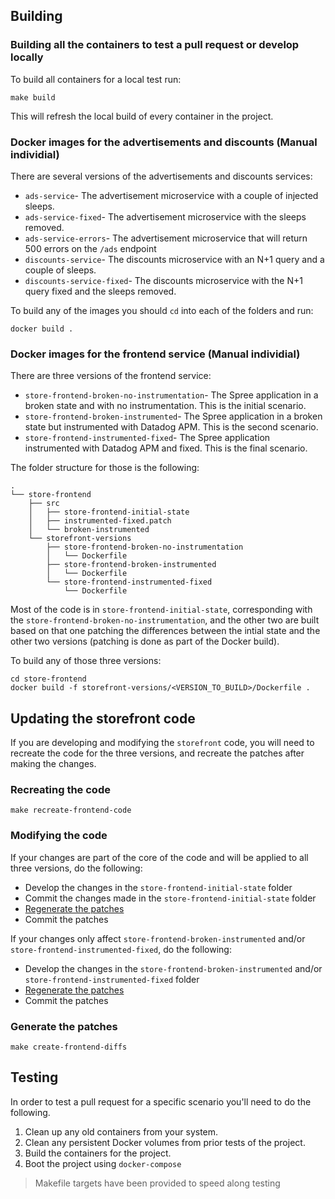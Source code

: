 ## Building

### Building all the containers to test a pull request or develop locally

To build all containers for a local test run:

```
make build
```

This will refresh the local build of every container in the project.

### Docker images for the advertisements and discounts (Manual individial)

There are several versions of the advertisements and discounts services:

* `ads-service`- The advertisement microservice with a couple of injected sleeps.
* `ads-service-fixed`- The advertisement microservice with the sleeps removed.
* `ads-service-errors`- The advertisement microservice that will return 500 errors on the `/ads` endpoint
* `discounts-service`- The discounts microservice with an N+1 query and a couple of sleeps.
* `discounts-service-fixed`- The discounts microservice with the N+1 query fixed and the sleeps removed.

To build any of the images you should `cd` into each of the folders and run:

```
docker build .
```

### Docker images for the frontend service (Manual individial)

There are three versions of the frontend service:

* `store-frontend-broken-no-instrumentation`- The Spree application in a broken state and with no instrumentation. This is the initial scenario.
* `store-frontend-broken-instrumented`- The Spree application in a broken state but instrumented with Datadog APM. This is the second scenario.
* `store-frontend-instrumented-fixed`- The Spree application instrumented with Datadog APM and fixed. This is the final scenario.

The folder structure for those is the following:

```
.
└── store-frontend
    ├── src
    │   ├── store-frontend-initial-state
    │   ├── instrumented-fixed.patch
    │   └── broken-instrumented
    └── storefront-versions
        ├── store-frontend-broken-no-instrumentation
        │   └── Dockerfile
        ├── store-frontend-broken-instrumented
        │   └── Dockerfile
        └── store-frontend-instrumented-fixed
            └── Dockerfile
```

Most of the code is in `store-frontend-initial-state`, corresponding with the `store-frontend-broken-no-instrumentation`, and the other two are built based on that one patching the differences between the intial state and the other two versions (patching is done as part of the Docker build).

To build any of those three versions:

```
cd store-frontend
docker build -f storefront-versions/<VERSION_TO_BUILD>/Dockerfile .
```

## Updating the storefront code

If you are developing and modifying the `storefront` code, you will need to recreate the code for the three versions, and recreate the patches after making the changes.

### Recreating the code

```
make recreate-frontend-code
```

### Modifying the code

If your changes are part of the core of the code and will be applied to all three versions, do the following:

* Develop the changes in the `store-frontend-initial-state` folder
* Commit the changes made in the `store-frontend-initial-state` folder
* [Regenerate the patches](#Generate-the-patches)
* Commit the patches

If your changes only affect `store-frontend-broken-instrumented` and/or `store-frontend-instrumented-fixed`, do the following:

* Develop the changes in the `store-frontend-broken-instrumented` and/or `store-frontend-instrumented-fixed` folder
* [Regenerate the patches](#Generate-the-patches)
* Commit the patches

### Generate the patches

```
make create-frontend-diffs
```

## Testing

In order to test a pull request for a specific scenario you'll need to do the following.

1. Clean up any old containers from your system.
2. Clean any persistent Docker volumes from prior tests of the project.
3. Build the containers for the project.
4. Boot the project using `docker-compose`

> Makefile targets have been provided to speed along testing